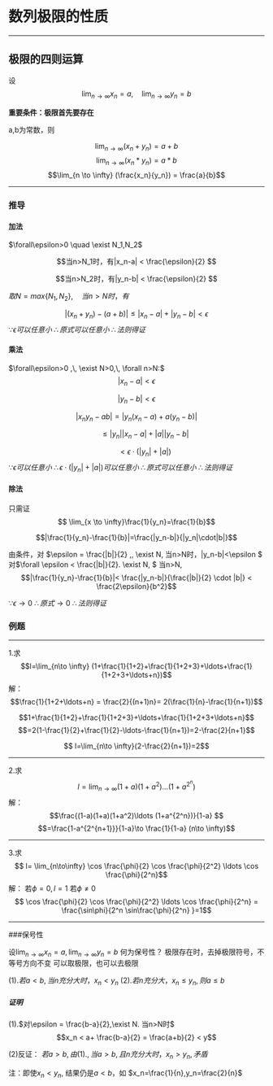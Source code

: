 # 数列极限的性质

---

## 极限的四则运算
设
$$\lim_{n \to \infty} x_n=a,\quad \lim_{n \to \infty} y_n = b$$

**重要条件：极限首先要存在**

a,b为常数，则

$$ \lim_{n \to \infty} (x_n+y_n) = a+b$$
$$\lim_{n \to \infty} (x_n*y_n) = a*b $$
$$\lim_{n \to \infty} (\frac{x_n}{y_n}) = \frac{a}{b}$$

---

### 推导
#### 加法
$\forall\epsilon>0 \quad \exist N_1,N_2$

$$当n>N_1时，有|x_n-a| < \frac{\epsilon}{2} $$

$$当n>N_2时，有|y_n-b| < \frac{\epsilon}{2} $$

$取N = max\{N_1,\,N_2\},\quad 当n>N时，有$

$$|(x_n+y_n) - (a+b)| \le |x_n -a|+ |y_n-b| < \epsilon $$
$\because \epsilon 可以任意小$
$\therefore 原式 可以任意小$
$\therefore 法则得证$
#### 乘法
$\forall\epsilon>0 ,\, \exist N>0,\, \forall n>N:$
$$|x_n-a| < \epsilon$$

$$|y_n-b| < \epsilon$$

$$|x_n y_n-ab|=|y_n(x_n-a)+a(y_n-b)| $$

$$\qquad \le |y_n||x_n-a|+|a||y_n-b|$$

$$\qquad < \epsilon \cdot (|y_n|+|a|)$$
$\because \epsilon 可以任意小$
$\therefore \epsilon \cdot (|y_n|+|a|)可以任意小$
$\therefore 原式 可以任意小$
$\therefore 法则得证$

#### 除法
只需证
$$ \lim_{x \to \infty}\frac{1}{y_n}=\frac{1}{b}$$

$$|\frac{1}{y_n}-\frac{1}{b}|=\frac{|y_n-b|}{|y_n|\cdot|b|}$$

由条件，对 $\epsilon = \frac{|b|}{2} ,\, \exist N, 当n>N时，|y_n-b|<\epsilon $
对$\forall \epsilon < \frac{|b|}{2}. \exist N, $
当n>N,
$$|\frac{1}{y_n}-\frac{1}{b}|< \frac{|y_n-b|}{\frac{|b|}{2} \cdot |b|} < \frac{2\epsilon}{b^2}$$

$\because \epsilon \to 0$
$\therefore 原式 \to 0$
$\therefore 法则得证$



### 例题
---
1.求
$$l=\lim_{n\to \infty} (1+\frac{1}{1+2}+\frac{1}{1+2+3}+\ldots+\frac{1}{1+2+3+\ldots+n})$$
解：
$$\frac{1}{1+2+\ldots+n} = \frac{2}{(n+1)n}= 2(\frac{1}{n}-\frac{1}{n+1})$$

$$1+\frac{1}{1+2}+\frac{1}{1+2+3}+\ldots+\frac{1}{1+2+3+\ldots+n}$$
$$=2(1-\frac{1}{2}+\frac{1}{2}-\ldots-\frac{1}{n+1})=2-\frac{2}{n+1}$$

$$ l=\lim_{n\to \infty}(2-\frac{2}{n+1})=2$$

---

2.求
$$ l= \lim_{n \to \infty} (1+a)(1+a^2)\ldots (1+a^{2^n})$$
解：
$$\frac{(1-a)(1+a)(1+a^2)\ldots (1+a^{2^n})}{1-a} $$
$$=\frac{1-a^{2^{n+1}}}{1-a}\to \frac{1}{1-a} (n\to \infty)$$

---

3.求
$$ l= \lim_{n\to\infty} \cos \frac{\phi}{2} \cos \frac{\phi}{2^2} \ldots \cos \frac{\phi}{2^n}$$
解：
若$\phi =0,l=1$
若$\phi \ne 0$
$$ \cos \frac{\phi}{2} \cos \frac{\phi}{2^2} \ldots \cos \frac{\phi}{2^n} = \frac{\sin\phi}{2^n \sin\frac{\phi}{2^n} }=1$$

---

###保号性

设$\lim_{n\to \infty}x_n=a,\lim_{n\to \infty}y_n=b$
何为保号性？
    极限存在时，去掉极限符号，不等号方向不变
    可以取极限，也可以去极限

(1).$若a<b,当n充分大时，x_n<y_n$
(2).$若n充分大，x_n \le y_n,则a\le b$

##### 证明
(1).$对\epsilon = \frac{b-a}{2},\exist N. 当n>N时$
$$x_n < a+ \frac{b-a}{2} = \frac{a+b}{2} < y$$

(2)反证：
$若a>b,由(1).,当a>b, 且n充分大时，x_n>y_n ,矛盾$

注：即使$x_n<y_n$, 结果仍是$a<b$，如 $x_n=\frac{1}{n},y_n=\frac{2}{n}$